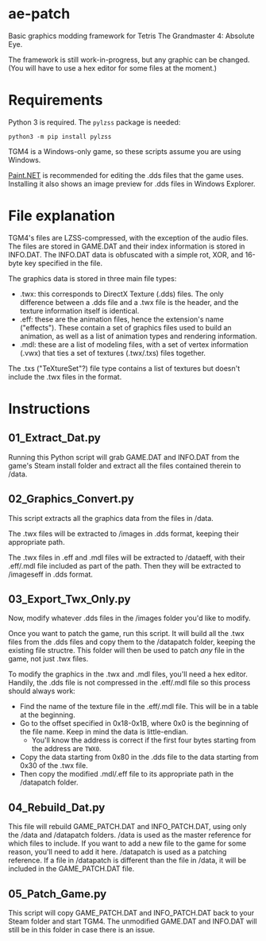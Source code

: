 # ae-patch
Basic graphics modding framework for Tetris The Grandmaster 4: Absolute Eye.

The framework is still work-in-progress, but any graphic can be changed. (You will have to use a hex editor for some files at the moment.)

# Requirements
Python 3 is required. The `pylzss` package is needed:

`python3 -m pip install pylzss`

TGM4 is a Windows-only game, so these scripts assume you are using Windows.

[Paint.NET](https://www.getpaint.net/) is recommended for editing the .dds files that the game uses. Installing it also shows an image preview for .dds files in Windows Explorer.

# File explanation
TGM4's files are LZSS-compressed, with the exception of the audio files. The files are stored in GAME.DAT and their index information is stored in INFO.DAT. The INFO.DAT data is obfuscated with a simple rot, XOR, and 16-byte key specified in the file.

The graphics data is stored in three main file types:
* .twx: this corresponds to DirectX Texture (.dds) files. The only difference between a .dds file and a .twx file is the header, and the texture information itself is identical.
* .eff: these are the animation files, hence the extension's name ("effects"). These contain a set of graphics files used to build an animation, as well as a list of animation types and rendering information.
* .mdl: these are a list of modeling files, with a set of vertex information (.vwx) that ties a set of textures (.twx/.txs) files together.

The .txs ("TeXtureSet"?) file type contains a list of textures but doesn't include the .twx files in the format.


# Instructions

## 01_Extract_Dat.py
Running this Python script will grab GAME.DAT and INFO.DAT from the game's Steam install folder and extract all the files contained therein to /data.

## 02_Graphics_Convert.py
This script extracts all the graphics data from the files in /data.

The .twx files will be extracted to /images in .dds format, keeping their appropriate path.

The .twx files in .eff and .mdl files will be extracted to /dataeff, with their .eff/.mdl file included as part of the path. Then they will be extracted to /imageseff in .dds format.

## 03_Export_Twx_Only.py
Now, modify whatever .dds files in the /images folder you'd like to modify.

Once you want to patch the game, run this script. It will build all the .twx files from the .dds files and copy them to the /datapatch folder, keeping the existing file structre.
This folder will then be used to patch *any* file in the game, not just .twx files.

To modify the graphics in the .twx and .mdl files, you'll need a hex editor. Handily, the .dds file is not compressed in the .eff/.mdl file so this process should always work:
* Find the name of the texture file in the .eff/.mdl file. This will be in a table at the beginning.
* Go to the offset specified in 0x18-0x1B, where 0x0 is the beginning of the file name. Keep in mind the data is little-endian.
  * You'll know the address is correct if the first four bytes starting from the address are `TWX0`.
* Copy the data starting from 0x80 in the .dds file to the data starting from 0x30 of the .twx file.
* Then copy the modified .mdl/.eff file to its appropriate path in the /datapatch folder.

## 04_Rebuild_Dat.py
This file will rebuild GAME_PATCH.DAT and INFO_PATCH.DAT, using only the /data and /datapatch folders.
/data is used as the master reference for which files to include. If you want to add a new file to the game for some reason, you'll need to add it here.
/datapatch is used as a patching reference. If a file in /datapatch is different than the file in /data, it will be included in the GAME_PATCH.DAT file.

## 05_Patch_Game.py
This script will copy GAME_PATCH.DAT and INFO_PATCH.DAT back to your Steam folder and start TGM4.
The unmodified GAME.DAT and INFO.DAT will still be in this folder in case there is an issue.

